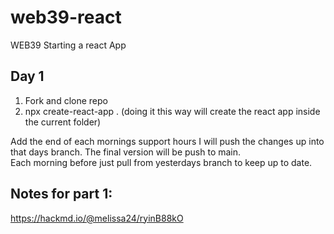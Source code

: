 # web39-react
WEB39 Starting a react App

## Day 1
1. Fork and clone repo
2. npx create-react-app . (doing it this way will create the react app inside the current folder)

Add the end of each mornings support hours I will push the changes up into that days branch.  The final version will be push to main.  
Each morning before just pull from yesterdays branch to keep up to date.


## Notes for part 1:
https://hackmd.io/@melissa24/ryinB88kO
